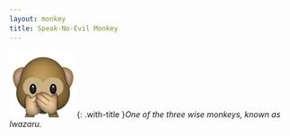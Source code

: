```yaml
---
layout: monkey
title: Speak-No-Evil Monkey
---
```

![Iwazaru](/img/monkeys/iwazaru.png){: .with-title }*One of the three wise monkeys, known as Iwazaru.*
